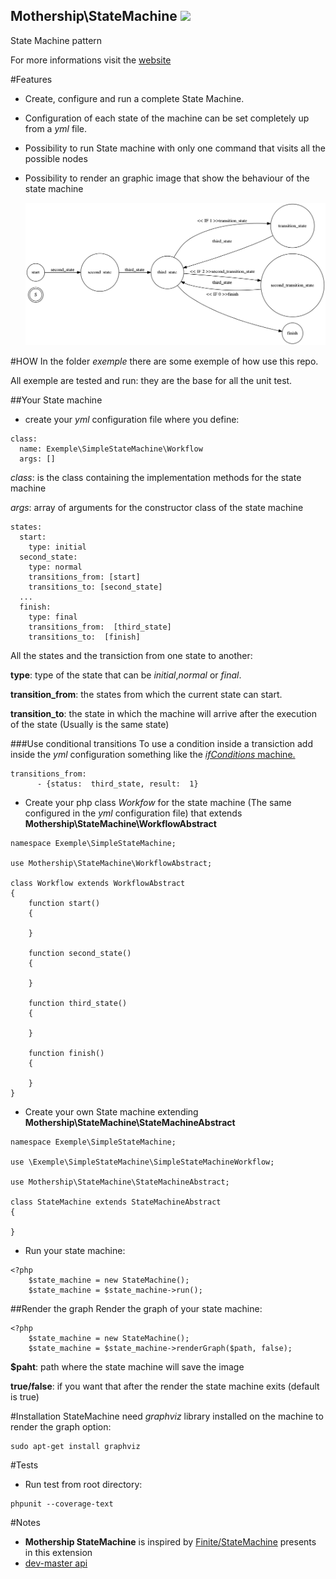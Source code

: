 Mothership\StateMachine ![](https://travis-ci.org/mothership-gmbh/state_machine.svg?branch=master)
-----------------------------------------
State Machine pattern

For more informations visit the [website](http://mothership-gmbh.github.io/state_machine)

#Features
- Create, configure and run a complete State Machine.
- Configuration of each state of the machine can be set completely up from a *yml* file.
- Possibility to run State machine with only one command that visits all the possible nodes
- Possibility to render an graphic image that show the behaviour of the state machine
    
  ![](https://github.com/mothership-gmbh/state_machine/blob/develop/exemple/IfConditions/workflow.png)

#HOW
In the folder *exemple* there are some exemple of how use this repo.

All exemple are tested and run: they are the base for all the unit test.

##Your State machine
- create your *yml* configuration file where you define:
```
class:
  name: Exemple\SimpleStateMachine\Workflow
  args: []
```
*class*: is the class containing the implementation methods for the state machine

*args*: array of arguments for the constructor class of the state machine

```
states:
  start:
    type: initial
  second_state:
    type: normal
    transitions_from: [start]
    transitions_to: [second_state]
  ...
  finish:
    type: final
    transitions_from:  [third_state]
    transitions_to:  [finish]
```
All the states and the transiction from one state to another:

**type**: type of the state that can be *initial*,*normal* or *final*.

**transition_from**: the states from which the current state can start.

**transition_to**: the state in which the machine will arrive after the execution of the state (Usually is the same state)

###Use conditional transitions
To use a condition inside a transiction add inside the *yml* configuration something like the [*ifConditions* machine.](https://github.com/mothership-gmbh/state_machine/blob/develop/exemple/IfConditions/workflow.yml)

```
transitions_from:
      - {status:  third_state, result:  1}
```

- Create your php class *Workfow* for the state machine (The same configured in the *yml* configuration file) that extends **Mothership\StateMachine\WorkflowAbstract**
```
namespace Exemple\SimpleStateMachine;

use Mothership\StateMachine\WorkflowAbstract;

class Workflow extends WorkflowAbstract
{
    function start()
    {

    }

    function second_state()
    {

    }

    function third_state()
    {

    }

    function finish()
    {

    }
}
```

- Create your own State machine extending **Mothership\StateMachine\StateMachineAbstract**
```
namespace Exemple\SimpleStateMachine;

use \Exemple\SimpleStateMachine\SimpleStateMachineWorkflow;

use Mothership\StateMachine\StateMachineAbstract;

class StateMachine extends StateMachineAbstract
{

}
```

- Run your state machine:
```
<?php
    $state_machine = new StateMachine();
    $state_machine = $state_machine->run();
```
##Render the graph
Render the graph of your state machine:

```
<?php
    $state_machine = new StateMachine();
    $state_machine = $state_machine->renderGraph($path, false);
```

**$paht**: path where the state machine will save the image

**true/false**: if you want that after the render the state machine exits (default is true)

#Installation
StateMachine need *graphviz* library installed on the machine to render the graph option:
```
sudo apt-get install graphviz
```

#Tests
- Run test from root directory:
```
phpunit --coverage-text
```

#Notes
- **Mothership StateMachine** is inspired by [Finite/StateMachine](https://github.com/yohang/Finite) presents in this extension
- [dev-master api](http://mothership-gmbh.github.io/state_machine/api/dev-master/)

